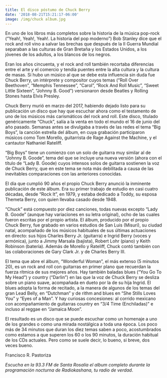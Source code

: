 ```yaml
---
title: El disco póstumo de Chuck Berry
date: '2018-08-21T15:21:17-06:00'
image: /img/chuck album.jpg
---
```

En uno de los libros más completos sobre la historia de la música pop-rock (“Yeah!, Yeah!, Yeah!. La historia del pop moderno”) Bob Stanley dice que el rock and roll vino a salvar las brechas que después de la II Guerra Mundial separaban a las culturas de Gran Bretaña y los Estados Unidos, a los jóvenes de los adultos, a los blancos de los negros.

Eran los años cincuenta, y el rock and roll también recortaba diferencias entre el arte y el comercio y tendía puentes entre la alta cultura y la cultura de masas. Si hubo un músico al que se debe esta influencia sin duda fue Chuck Berry, un intérprete y compositor cuyos temas (“Roll Over Beethoven”, “Memphis Tennessee”, “Carol”, “Rock And Roll Music”, “Sweet Little Sixteen”, “Johnny B. Good”) versionaron desde Beatles y Rolling Stones hasta Elvis Presley.

Chuck Berry murió en marzo del 2017, habiendo dejado listo para su publicación un disco que hay que escuchar ahora como el testamento de uno de los músicos más carismáticos del rock and roll. Este disco, titulado genéricamente “Chuck”, salía a la venta en todo el mundo el 16 de junio del año pasado. Semanas antes se divulgaba a través de las redes el tema “Big Boys”, la canción estrella del álbum, en cuya grabación participaron músicos como Tom Morello, guitarrista de Rage Against the Machine, y el cantautor Nathaniel Rateliff.

“Big Boys” tiene un comienzo con un solo de guitarra muy similar al de “Johnny B. Goode”, tema del que se incluye una nueva versión (ahora con el título de “Lady B. Goode) cuyos intensos solos de guitarra sostienen la voz de Chuck Berry, que en este tema se nota más debilitada a causa de las inevitables comparaciones con las anteriores conocidas.

El día que cumplió 90 años el propio Chuck Berry anunció la inminente publicación de este álbum. Era su primer trabajo de estudio en casi cuatro décadas, desde “Rock It”, en 1979, y estaba dedicado a Toddy, su esposa Themeta Berry, con quien llevaba casado desde 1948.

“Chuck” está compuesto por diez canciones, todas nuevas excepto “Lady B. Goode” (aunque hay variaciones en su letra original), ocho de las cuales fueron escritas por el propio artista. El álbum, producido por el propio Chuck Berry, fue grabado en varios estudios de San Luis (Misuri), su ciudad natal, acompañado de los músicos habituales de sus últimas actuaciones en directo: sus hijos Charles Berry Jr. (guitarra) e Ingrid Berry (voces y armónica), junto a Jimmy Marsala (bajista), Robert Lohr (piano) y Keith Robinson (batería). Además de Morello y Rateliff, Chuck contó también con las colaboraciones de Gary Clark Jr. y de Charles Berry III.

El tema que abre el álbum, “Wonderful Woman”, el más extenso (5 minutos 20), es un rock and roll con guitarras en primer plano que recuerdan la fuerza rítmica de sus mejores años. Hay también baladas blues (“You Go To My Head”) y country (“Darlin”) en las que la voz de Chuck Berry se desliza sobre un piano suave, acompañada en dueto por la de su hija Ingrid. El blues adopta la forma de recitado, a la manera de algunos de los temas del gran Lead Belly, en “Dutchman” y de rithm and blues en “She Stills Loves You” y “Eyes of a Man”. Y hay curiosas concesiones: al corrido mexicano con acompañamiento de guitarras country en “3/4 Time (Enchiladas)” e incluso al reggae en “Jamaica Moon”.

El resultado es un disco que se puede escuchar como un homenaje a uno de los grandes o como una mirada nostálgica a toda una época. Los poco más de 34 minutos que duran los diez temas saben a poco, acostumbrados como estamos a que superen los 60 o los 90 minutos, la duración habitual de los CDs actuales. Pero como se suele decir, lo bueno, si breve, dos veces bueno.

Francisco R. Pastoriza

_Escucha en la 93.3 FM de Santa Rosalía el album completo durante la programación nocturna de Radiokashana, tu radio de verdad_.
